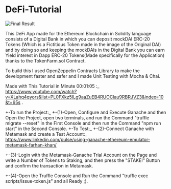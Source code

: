 # DeFi-Tutorial

![Final Result]()

This DeFi App made for the Ethereum Blockchain in Solidity language consists of a Digital Bank in which you can deposit mockDAI ERC-20 Tokens (Which is a Fictitious Token made in the image of the Original DAI) and by doing so and keeping the mockDAIs in the Digital Bank you can earn Yield interest in Dapp ERC-20 Tokens(Made specifically for the Application) thanks to the TokenFarm.sol Contract.

To build this I used OpenZeppelin Contracts Library to make the development faster and safer and I made Unit Testing with Mocha & Chai.

Made with This Tutorial in Minute 00:01:05 :\_ https://www.youtube.com/watch?v=XLahq4qyors&list=PL0FXkz5ILg9aaZuEB4RUOClau9RBRJVZ3&index=10&t=65s .

+-To run the Project:_
+-(1)-Open, Configure and Execute Ganache and then Open the Project, open two terminals, and run the Command "truffle migrate --reset" in the First Console and then run the Command "npm run start" in the Second Console.
+-To Test:_
+-(2)-Connect Ganache with Metamask and create a Test Account:\_
https://www.linkedin.com/pulse/using-ganache-ethereum-emulator-metamask-farhan-khan/

+-(3)-Login with the Metamask-Ganache Trial Account on the Page and write a Number of Tokens to Staking, and then press the "STAKE!" Button and confirm the transaction in Metamask.

+-(4)-Open the Truffle Console and Run the Command "truffle exec scripts/issue-token.js" and all Ready ;).
